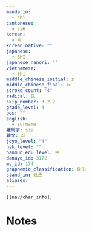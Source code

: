 ```yaml
---
mandarin:
  - shì
cantonese:
  - si6
korean:
  - 씨
korean_native: ""
japanese:
  - SHI
japanese_nanori: ""
vietnamese:
  - thị
middle_chinese_initial: ʑ
middle_chinese_final: iᴇ
stroke_count: "4"
radical: 氏
skip_number: 3-2-2
grade_level: 3
pos: ""
english:
  - surname
羅馬字: sii
韓文: 싀
joyo_level: "4"
hsk_level: ""
hanmun_edu_level: 中
danayo_id: 3172
mc_id: 174
graphemic_classification: 象形
stand_in: 姓氏
aliases:
---
```

```meta-bind-embed
[[nav/char_info]]
```

# Notes
